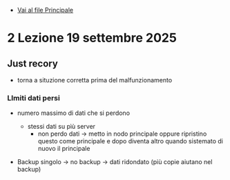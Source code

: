 - [Vai al file Principale](../../README.md)

# 2 Lezione 19 settembre 2025

## Just recory

- torna a situzione corretta prima del malfunzionamento

### LImiti dati persi

- numero massimo di dati che si perdono

  - stessi dati su pìù server
    - non perdo dati -> metto in nodo principale oppure ripristino questo come principale e dopo diventa altro quando sistemato di nuovo il principale

- Backup singolo -> no backup -> dati ridondato (più copie aiutano nel backup)

